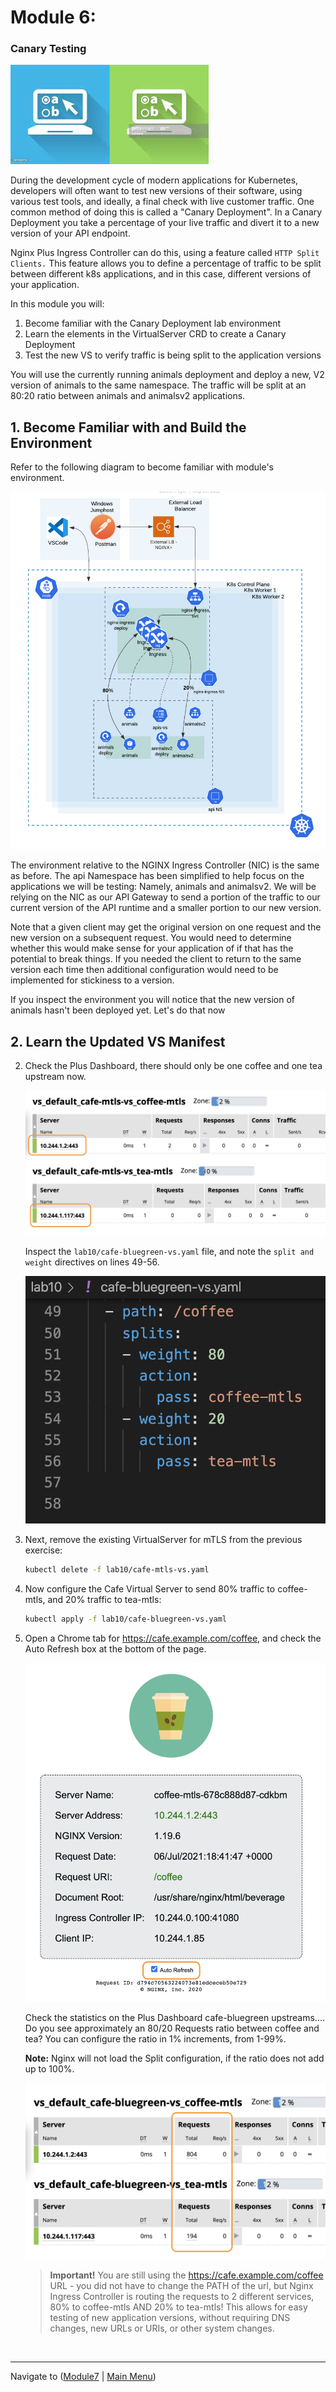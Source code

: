 # Module 6:


### Canary Testing


![BlueGreen](media/lab10_bluegreen_icon.jpeg)

During the development cycle of modern applications for Kubernetes, developers will often want to test new versions of their software, using various test tools, and ideally, a final check with live customer traffic.  One common method of doing this is called a "Canary Deployment".  In a Canary Deployment you take a percentage of your live traffic and divert it to a new version of your API endpoint.  

Nginx Plus Ingress Controller can do this, using a feature called `HTTP Split Clients.`  This feature allows you to define a percentage of traffic to be split between different k8s applications, and in this case, different versions of your application.

In this module you will:

1. Become familiar with the Canary Deployment lab environment
2. Learn the elements in the VirtualServer CRD to create a Canary Deployment
3. Test the new VS to verify traffic is being split to the application versions

You will use the currently running animals deployment and deploy a new, V2 version of animals to the same namespace.  The traffic will be split at an 80:20 ratio between animals and animalsv2 applications.  

## 1. Become Familiar with and Build the Environment 

Refer to the following diagram to become familiar with module's environment. 

![Canary](media/Agility-UDF-Canary.png)

The environment relative to the NGINX Ingress Controller (NIC) is the same as before.  The api Namespace has been simplified to help focus on the applications we will be testing:  Namely, animals and animalsv2.  We will be relying on the NIC as our API Gateway to send a portion of the traffic to our current version of the API runtime and a smaller portion to our new version.  

Note that a given client may get the original version on one request and the new version on a subsequent request.  You would need to determine whether this would make sense for your application of if that has the potential to break things.  If you needed the client to return to the same version each time then additional configuration would need to be implemented for stickiness to a version.  

If you inspect the environment you will notice that the new version of animals hasn't been deployed yet.  Let's do that now
## 2. Learn the Updated VS Manifest
2. Check the Plus Dashboard, there should only be one coffee and one tea upstream now.

    ![Bluegreen Cafe upstreams](media/lab10_bluegreen_upstreams.png)

    Inspect the `lab10/cafe-bluegreen-vs.yaml` file, and note the `split and weight` directives on lines 49-56.

    ![Bluegreen Splits](media/lab10_bluegreen_splits.png)

3. Next, remove the existing VirtualServer for mTLS from the previous exercise:

    ```bash
    kubectl delete -f lab10/cafe-mtls-vs.yaml
    ```

4. Now configure the Cafe Virtual Server to send 80% traffic to coffee-mtls, and 20% traffic to tea-mtls:

    ```bash
    kubectl apply -f lab10/cafe-bluegreen-vs.yaml
    ```

5. Open a Chrome tab for https://cafe.example.com/coffee, and check the Auto Refresh box at the bottom of the page.

    ![Bluegreen Auto Refresh](media/lab10_bluegreen_refresh.png)

    Check the statistics on the Plus Dashboard cafe-bluegreen upstreams.... Do you see approximately an 80/20 Requests ratio between coffee and tea?  You can configure the ratio in 1% increments, from 1-99%.  

    **Note:** Nginx will not load the Split configuration, if the ratio does not add up to 100%.

    ![Bluegreen Splits](media/lab10_bluegreen_dashboard.png)

    > **Important!**   You are still using the https://cafe.example.com/coffee URL - you did not have to change the PATH of the url, but Nginx Ingress Controller is routing the requests to 2 different services, 80% to coffee-mtls AND 20% to tea-mtls!   This allows for easy testing of new application versions, without requiring DNS changes, new URLs or URIs, or other system changes.

<br/>


-------------

Navigate to ([Module7](../module7/readme.md) | [Main Menu](../README.md))
